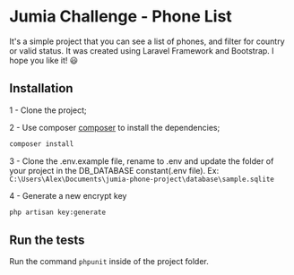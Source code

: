 # Jumia Challenge - Phone List

It's a simple project that you can see a list of phones, and filter for country or valid status. It was created using Laravel Framework and Bootstrap. I hope you like it! 😃

## Installation
1 - Clone the project;

2 - Use composer [composer](https://getcomposer.org/) to install the dependencies;
```bash
composer install
```

3 - Clone the .env.example file, rename to .env and update the folder of your project in the DB_DATABASE constant(.env file). Ex: ```C:\Users\Alex\Documents\jumia-phone-project\database\sample.sqlite```

4 - Generate a new encrypt key
```bash
php artisan key:generate
```

## Run the tests

Run the command ```phpunit``` inside of the project folder.
